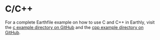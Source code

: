 # C/C++

For a complete Earthfile example on how to use C and C++ in Earthly, visit the [c example directory on GitHub](https://github.com/earthly/earthly/tree/main/examples/c) and the [cpp example directory on GitHub](https://github.com/earthly/earthly/tree/main/examples/cpp).
